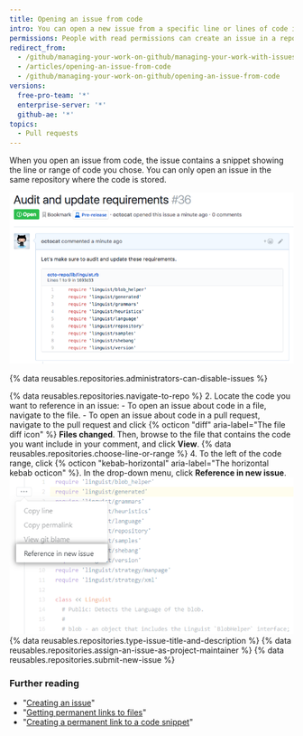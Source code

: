 ```yaml
---
title: Opening an issue from code
intro: You can open a new issue from a specific line or lines of code in a file or pull request.
permissions: People with read permissions can create an issue in a repository where issues are enabled.
redirect_from:
  - /github/managing-your-work-on-github/managing-your-work-with-issues-and-pull-requests/opening-an-issue-from-code
  - /articles/opening-an-issue-from-code
  - /github/managing-your-work-on-github/opening-an-issue-from-code
versions:
  free-pro-team: '*'
  enterprise-server: '*'
  github-ae: '*'
topics:
  - Pull requests
---
```

When you open an issue from code, the issue contains a snippet showing the line or range of code you chose. You can only open an issue in the same repository where the code is stored.

![Code snippet rendered in an issue opened from code](/assets/images/help/repository/issue-opened-from-code.png)

{% data reusables.repositories.administrators-can-disable-issues %}

{% data reusables.repositories.navigate-to-repo %}
2. Locate the code you want to reference in an issue:
    - To open an issue about code in a file, navigate to the file.
    - To open an issue about code in a pull request, navigate to the pull request and click {% octicon "diff" aria-label="The file diff icon" %} **Files changed**. Then, browse to the file that contains the code you want include in your comment, and click **View**.
{% data reusables.repositories.choose-line-or-range %}
4. To the left of the code range, click {% octicon "kebab-horizontal" aria-label="The horizontal kebab octicon" %}. In the drop-down menu, click **Reference in new issue**.
  ![Kebab menu with option to open a new issue from a selected line](/assets/images/help/repository/open-new-issue-specific-line.png)
{% data reusables.repositories.type-issue-title-and-description %}
{% data reusables.repositories.assign-an-issue-as-project-maintainer %}
{% data reusables.repositories.submit-new-issue %}

### Further reading

- "[Creating an issue](/github/managing-your-work-on-github/creating-an-issue)"
- "[Getting permanent links to files](/github/managing-files-in-a-repository/getting-permanent-links-to-files)"
- "[Creating a permanent link to a code snippet](/github/managing-your-work-on-github/creating-a-permanent-link-to-a-code-snippet)"
